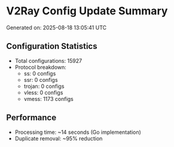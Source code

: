 # V2Ray Config Update Summary
Generated on: 2025-08-18 13:05:41 UTC

## Configuration Statistics
- Total configurations: 15927
- Protocol breakdown:
  - ss: 0 configs
  - ssr: 0 configs
  - trojan: 0 configs
  - vless: 0 configs
  - vmess: 1173 configs

## Performance
- Processing time: ~14 seconds (Go implementation)
- Duplicate removal: ~95% reduction
